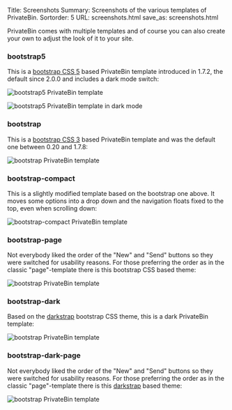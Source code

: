 Title: Screenshots
Summary: Screenshots of the various templates of PrivateBin.
Sortorder: 5
URL: screenshots.html
save_as: screenshots.html

PrivateBin comes with multiple templates and of course you can also create your own to adjust the look of it to your site.

### bootstrap5

This is a [bootstrap CSS 5](http://getbootstrap.com/) based PrivateBin template introduced in 1.7.2, the default since 2.0.0 and includes a dark mode switch:

![bootstrap5 PrivateBin template]({static}/img/1.7.3/bootstrap5.png)

![bootstrap5 PrivateBin template in dark mode]({static}/img/1.7.3/bootstrap5-dark.png)


### bootstrap

This is a [bootstrap CSS 3](http://getbootstrap.com/) based PrivateBin template and was the default one between 0.20 and 1.7.8:

![bootstrap PrivateBin template]({static}/img/1.0/bootstrap.png)


### bootstrap-compact

This is a slightly modified template based on the bootstrap one above. It moves some options into a drop down and the navigation floats fixed to the top, even when scrolling down:

![bootstrap-compact PrivateBin template]({static}/img/1.0/bootstrap-compact.png)


### bootstrap-page

Not everybody liked the order of the "New" and "Send" buttons so they were switched for usability reasons. For those preferring the order as in the classic "page"-template there is this bootstrap CSS based theme:

![bootstrap PrivateBin template]({static}/img/1.0/bootstrap-page.png)


### bootstrap-dark

Based on the [darkstrap](https://github.com/danneu/darkstrap) bootstrap CSS theme, this is a dark PrivateBin template:

![bootstrap PrivateBin template]({static}/img/1.0/bootstrap-dark.png)


### bootstrap-dark-page

Not everybody liked the order of the "New" and "Send" buttons so they were switched for usability reasons. For those preferring the order as in the classic "page"-template there is this [darkstrap](https://github.com/danneu/darkstrap) based theme:

![bootstrap PrivateBin template]({static}/img/1.0/bootstrap-dark-page.png)

